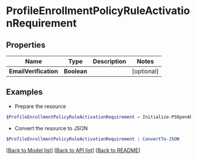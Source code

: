 # ProfileEnrollmentPolicyRuleActivationRequirement
## Properties

Name | Type | Description | Notes
------------ | ------------- | ------------- | -------------
**EmailVerification** | **Boolean** |  | [optional] 

## Examples

- Prepare the resource
```powershell
$ProfileEnrollmentPolicyRuleActivationRequirement = Initialize-PSOpenAPIToolsProfileEnrollmentPolicyRuleActivationRequirement  -EmailVerification null
```

- Convert the resource to JSON
```powershell
$ProfileEnrollmentPolicyRuleActivationRequirement | ConvertTo-JSON
```

[[Back to Model list]](../README.md#documentation-for-models) [[Back to API list]](../README.md#documentation-for-api-endpoints) [[Back to README]](../README.md)

